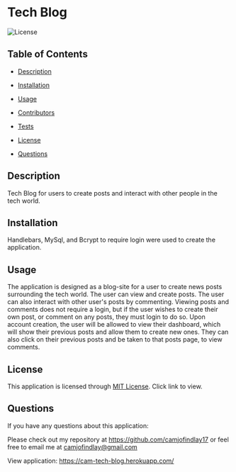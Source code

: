 # Tech Blog

![License](https://img.shields.io/badge/License-MIT-yellow.svg) 

## Table of Contents

* [Description](#Description)

* [Installation](#Installation)

* [Usage](#Usage)

* [Contributors](#Contributors)

* [Tests](#Tests)

* [License](#License)

* [Questions](#Questions)

## Description

Tech Blog for users to create posts and interact with other people in the tech world.

## Installation

Handlebars, MySql, and Bcrypt to require login were used to create the application.

## Usage

The application is designed as a blog-site for a user to create news posts surrounding the tech world. The user can view and create posts. The user can also interact with other user's posts by commenting. Viewing posts and comments does not require a login, but if the user wishes to create their own post, or comment on any posts, they must login to do so. Upon account creation, the user will be allowed to view their dashboard, which will show their previous posts and allow them to create new ones. They can also click on their previous posts and be taken to that posts page, to view comments.

## License

This application is licensed through [MIT License](https://choosealicense.com/licenses/mit/). Click link to view.

## Questions

If you have any questions about this application:

Please check out my repository at https://github.com/camjofindlay17 or feel free to email me at camjofindlay@gmail.com

View application: https://cam-tech-blog.herokuapp.com/

